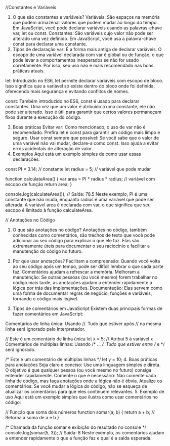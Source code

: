 //Constantes e Variáveis

1. O que são constantes e variáveis?
Variáveis: São espaços na memória que podem armazenar valores que podem mudar ao longo do tempo. Em JavaScript, você pode declarar variáveis usando as palavras-chave var, let ou const.
Constantes: São variáveis cujo valor não pode ser alterado uma vez definido. Em JavaScript, você usa a palavra-chave const para declarar uma constante.
2. Tipos de declaração
var: É a forma mais antiga de declarar variáveis. O escopo de uma variável declarada com var é global ou de função, o que pode levar a comportamentos inesperados se não for usado corretamente. Por isso, seu uso não é mais recomendado nas boas práticas atuais.

let: Introduzido no ES6, let permite declarar variáveis com escopo de bloco. Isso significa que a variável só existe dentro do bloco onde foi definida, oferecendo mais segurança e evitando conflitos de nomes.

const: Também introduzido no ES6, const é usado para declarar constantes. Uma vez que um valor é atribuído a uma constante, ele não pode ser alterado. Isso é útil para garantir que certos valores permaneçam fixos durante a execução do código.

3. Boas práticas
Evitar var: Como mencionado, o uso de var não é recomendado. Prefira let e const para garantir um código mais limpo e seguro.
Usar const sempre que possível: Se você sabe que o valor de uma variável não vai mudar, declare-a como const. Isso ajuda a evitar erros acidentais de alteração de valor.
4. Exemplos
Aqui está um exemplo simples de como usar essas declarações:

const PI = 3.14; // constante
let radius = 5; // variável que pode mudar

function calculateArea() {
    var area = PI * radius * radius; // variável com escopo de função
    return area;
}

console.log(calculateArea()); // Saída: 78.5
Neste exemplo, PI é uma constante que não muda, enquanto radius é uma variável que pode ser alterada. A variável area é declarada com var, o que significa que seu escopo é limitado à função calculateArea.

// Anotações no Código

1. O que são anotações no código?
Anotações no código, também conhecidas como comentários, são trechos de texto que você pode adicionar ao seu código para explicar o que ele faz. Elas são extremamente úteis para documentar o seu raciocínio e facilitar a manutenção do código no futuro.

2. Por que usar anotações?
Facilitam a compreensão: Quando você volta ao seu código após um tempo, pode ser difícil lembrar o que cada parte faz. Comentários ajudam a refrescar a memória.
Melhoram a manutenção: Se outras pessoas (ou você mesmo) forem trabalhar no código mais tarde, as anotações ajudam a entender rapidamente a lógica por trás das implementações.
Documentação: Elas servem como uma forma de documentar regras de negócio, funções e variáveis, tornando o código mais legível.
3. Tipos de comentários em JavaScript
Existem duas principais formas de fazer comentários em JavaScript:

Comentários de linha única: Usando //. Tudo que estiver após // na mesma linha será ignorado pelo interpretador.

// Este é um comentário de linha única
let x = 5; // Atribui 5 à variável x
Comentários de múltiplas linhas: Usando /* ... */. Tudo que estiver entre /* e */ será ignorado.

/* Este é um comentário
   de múltiplas linhas */
let y = 10;
4. Boas práticas para anotações
Seja claro e conciso: Use uma linguagem simples e direta. O objetivo é que qualquer pessoa (ou você mesmo no futuro) consiga entender rapidamente.
Comente o que é necessário: Não comente cada linha de código, mas faça anotações onde a lógica não é óbvia.
Atualize os comentários: Se você mudar a lógica do código, não se esqueça de atualizar os comentários para que eles continuem relevantes.
5. Exemplo de uso
Aqui está um exemplo simples que ilustra como usar comentários no código:

// Função que soma dois números
function somar(a, b) {
    return a + b; // Retorna a soma de a e b
}

/* Chamada da função somar
   e exibição do resultado no console */
console.log(somar(5, 3)); // Saída: 8
Neste exemplo, os comentários ajudam a entender rapidamente o que a função faz e qual é a saída esperada.